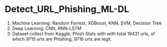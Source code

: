 # Detect_URL_Phishing_ML-DL

1. Machine Learning: Random Forrest, XGBoost, KNN, SVM, Decision Tree 
2. Deep Learning: CNN, RNN-LSTM
3. Dataset collect from Kaggle, Phish Stats with with total 19431 urls, of which 9715 urls are Phishing, 9716 urls are legit.

